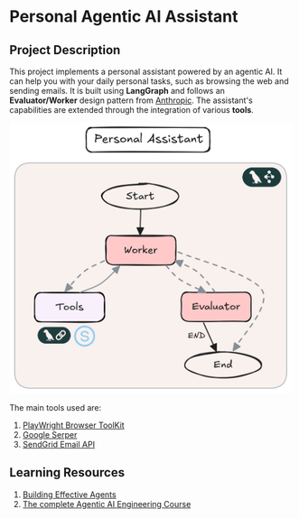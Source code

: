 # Personal Agentic AI Assistant

## Project Description
This project implements a personal assistant powered by an agentic AI. It can help you with your daily personal tasks, such as browsing the web and sending emails. It is built using **LangGraph** and follows an **Evaluator/Worker** design pattern from [Anthropic](https://www.anthropic.com/engineering/building-effective-agents). The assistant's capabilities are extended through the integration of various **tools**.

<img src="images/sidekick.png" alt="Description" width="500"/>

The main tools used are: 
1. [PlayWright Browser ToolKit](https://python.langchain.com/docs/integrations/tools/playwright/)
2. [Google Serper](https://python.langchain.com/docs/integrations/tools/google_serper/)
3. [SendGrid Email API](https://sendgrid.com/en-us)

## Learning Resources
1.  [Building Effective Agents](https://www.anthropic.com/engineering/building-effective-agents)
2.  [The complete Agentic AI Engineering Course](https://www.udemy.com/course/the-complete-agentic-ai-engineering-course/?couponCode=KEEPLEARNING)
   

